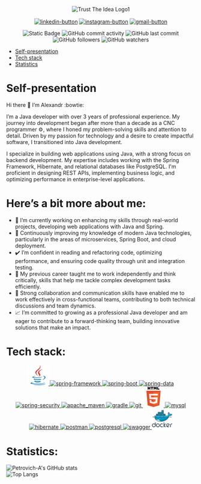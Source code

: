 <div align="center">

![Trust The Idea Logo1](https://github.com/user-attachments/assets/8981c5c4-969e-410e-b2af-7d41ef71b5ab)

<p>
<a href="https://www.linkedin.com/in/alexandr-petrovich/" target="_blank">
<img align="center" src="https://img.icons8.com/?size=100&id=118979&format=png&color=000000" alt="linkedin-button" height="60" /></a>
  
<a href="https://www.instagram.com/john_.shade/" target="_blank">
<img align="center" src="https://img.icons8.com/?size=100&id=119026&format=png&color=000000" alt="instagram-button" height="60" /></a>

<a href="mailto:a.petrovich.wrk@gmail.com?subject=Тема письма&body=Текст сообщения" target="_blank">
<img align="center" src="https://cdn-icons-png.flaticon.com/512/5968/5968534.png" alt="gmail-button" height="50" /></a>
</p>

<!-- Badges -->
<p>
<img alt="Static Badge" src="https://img.shields.io/badge/awesome-blue?style=flat&logo=awesomelists&logoColor=black&labelColor=white">
<img alt="GitHub commit activity" src="https://img.shields.io/github/commit-activity/m/Petrovich-A/Petrovich-A">
<img alt="GitHub last commit" src="https://img.shields.io/github/last-commit/Petrovich-A/Petrovich-A">
<img alt="GitHub followers" src="https://img.shields.io/github/followers/Petrovich-A">
<img alt="GitHub watchers" src="https://img.shields.io/github/watchers/Petrovich-A/Petrovich-A">
  
</p>
  
</div>

* [Self-presentation](#presentation)
* [Tech stack](#stack)
* [Statistics](#statistics)

# Self-presentation                
<a name="presentation"></a>  

Hi there 👋 I’m Alexandr :bowtie:

I’m a Java developer with over 3 years of professional experience. My journey into development began after more than a decade as a CNC programmer ⚙️, where I honed my problem-solving skills and attention to detail. Driven by my passion for technology and a desire to create impactful software, I transitioned into Java development.

I specialize in building web applications using Java, with a strong focus on backend development. My expertise includes working with the Spring Framework, Hibernate, and relational databases like PostgreSQL. I'm proficient in designing REST APIs, implementing business logic, and optimizing performance in enterprise-level applications.

# Here’s a bit more about me:

- 🔭 I’m currently working on enhancing my skills through real-world projects, developing web applications with Java and Spring.
- 🌱 Continuously improving my knowledge of modern Java technologies, particularly in the areas of microservices, Spring Boot, and cloud deployment.
- ✔️ I’m confident in reading and refactoring code, optimizing performance, and ensuring code quality through unit and integration testing.
- 👷 My previous career taught me to work independently and think critically, skills that help me tackle complex development tasks efficiently.
- 💪 Strong collaboration and communication skills have enabled me to work effectively in cross-functional teams, contributing to both technical discussions and team dynamics.
- 📈 I’m committed to growing as a professional Java developer and am eager to contribute to a forward-thinking team, building innovative solutions that make an impact.

# Tech stack:
<a name="stack"></a>

<div align="center">
  <p>
    <a href="https://www.java.com" target="blank" rel="noopener">
      <img src="https://raw.githubusercontent.com/devicons/devicon/master/icons/java/java-original.svg" alt="java" width="55" height="55"/>
    </a>
    <a href="https://spring.io/" target="blank" rel="noopener">
      <img src="https://spring.io/img/projects/spring-framework.svg?v=2" alt="spring-framework" width="55" height="55"/>
    </a>
    <a href="https://spring.io/" target="blank" rel="noopener">
      <img src="https://spring.io/img/projects/spring-boot.svg" alt="spring-boot" width="55" height="55"/>
    </a>
    <a href="https://spring.io/" target="blank" rel="noopener">
      <img src="https://spring.io/img/projects/spring-data.svg" alt="spring-data" width="55" height="55" />
    </a>
    <a href="https://spring.io/" target="blank" rel="noopener">
      <img src="https://spring.io/img/projects/spring-security.svg" alt="spring-security" width="55" height="55"/>
    </a>
    <a href="https://maven.apache.org" target="blank" rel="noopener">
      <img src="https://www.vectorlogo.zone/logos/apache_maven/apache_maven-icon.svg" alt="apache_maven" width="55" height="55"/>
    </a>
    <a href="https://gradle.org" target="blank" rel="noopener">
      <img src="https://www.vectorlogo.zone/logos/gradle/gradle-icon.svg" alt="gradle" width="55" height="55"/>
    </a>
    <a href="https://git-scm.com/" target="blank" rel="noopener">
      <img src="https://www.vectorlogo.zone/logos/git-scm/git-scm-icon.svg" alt="git" width="55" height="55"/>
    </a>
    <a href="https://www.w3.org/html/" target="blank" rel="noopener">
      <img src="https://raw.githubusercontent.com/devicons/devicon/master/icons/html5/html5-original-wordmark.svg" alt="html5" width="55" height="55"/>
    </a>
    <a href="https://www.mysql.com/" target="blank" rel="noopener">
      <img src="https://img.icons8.com/?size=100&id=rgPSE6nAB766&format=png&color=000000" alt="mysql" width="55" height="55"/> 
    </a>
    <a href="https://hibernate.org/" target="blank" rel="noopener">
      <img src="https://cdn.svgporn.com/logos/hibernate.svg" alt="hibernate" width="55" height="55"/> 
    </a>
    <a href="https://www.postman.com" target="blank" rel="noopener">
      <img src="https://www.vectorlogo.zone/logos/getpostman/getpostman-icon.svg" alt="postman" width="55" height="55"/>
    </a>
    <a href="https://www.postgresql.org/" target="blank" rel="noopener">
      <img src="https://www.vectorlogo.zone/logos/postgresql/postgresql-icon.svg" alt="postgresql" width="55" height="55"/>
    </a>
    <a href="https://swagger.io" target="blank" rel="noopener">
      <img src="https://upload.wikimedia.org/wikipedia/commons/a/ab/Swagger-logo.png" alt="swagger" width="55" height="55"/>
    </a>
    <a href="https://www.docker.com/" target="blank" rel="noopener">
      <img src="https://raw.githubusercontent.com/devicons/devicon/master/icons/docker/docker-original-wordmark.svg" alt="docker" width="55" height="55"/>
    </a>
  </p>
</div>

# Statistics:
<a name="statistics"></a>

<div align="left">

![Petrovich-A's GitHub stats](https://github-readme-stats.vercel.app/api?username=Petrovich-A&bg_color=#2a446b&title_color=fff&text_color=fff&show_icons=true)
<br>
![Top Langs](https://github-readme-stats.vercel.app/api/top-langs/?username=Petrovich-A&layout=compact&theme=gruvbox_light)

</div>
